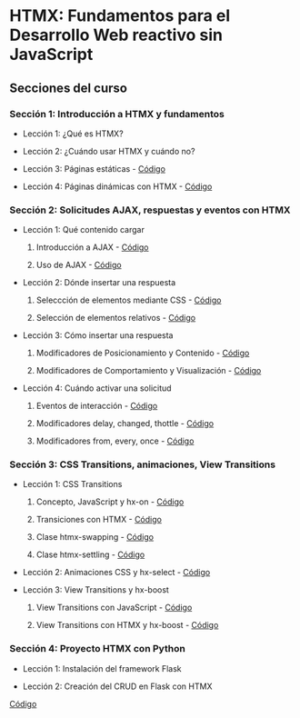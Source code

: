 # HTMX: Fundamentos para el Desarrollo Web reactivo sin JavaScript

## Secciones del curso

### Sección 1: Introducción a HTMX y fundamentos

- Lección 1: ¿Qué es HTMX?

- Lección 2: ¿Cuándo usar HTMX y cuándo no?

- Lección 3: Páginas estáticas - [Código](seccion-1/ejercicio-1/)

- Lección 4: Páginas dinámicas con HTMX - [Código](seccion-1/ejercicio-2/)

### Sección 2: Solicitudes AJAX, respuestas y eventos con HTMX

- Lección 1: Qué contenido cargar

    1. Introducción a AJAX - [Código](seccion-2/leccion-1a/)

    2. Uso de AJAX - [Código](seccion-2/leccion-1b/)

- Lección 2: Dónde insertar una respuesta

    1. Seleccción de elementos mediante CSS - [Código](seccion-2/leccion-2a/)

    2. Selección de elementos relativos - [Código](seccion-2/leccion-2b/)

- Lección 3: Cómo insertar una respuesta

    1. Modificadores de Posicionamiento y Contenido - [Código](seccion-2/leccion-3a/)

    2. Modificadores de Comportamiento y Visualización - [Código](seccion-2/leccion-3b/)

- Lección 4: Cuándo activar una solicitud

    1. Eventos de interacción - [Código](seccion-2/leccion-4a/)

    2. Modificadores delay, changed, thottle - [Código](seccion-2/leccion-4b/)

    3. Modificadores from, every, once - [Código](seccion-2/leccion-4c/)

### Sección 3: CSS Transitions, animaciones, View Transitions

- Lección 1: CSS Transitions

    1. Concepto, JavaScript y hx-on - [Código](seccion-3/leccion-1a/)

    2. Transiciones con HTMX - [Código](seccion-3/leccion-1b/)

    3. Clase htmx-swapping - [Código](seccion-3/leccion-1c/)

    4. Clase htmx-settling - [Código](seccion-3/leccion-1d/)

- Lección 2: Animaciones CSS y hx-select - [Código](seccion-3/leccion-2/)

- Lección 3: View Transitions y hx-boost

    1. View Transitions con JavaScript - [Código](seccion-3/leccion-3a/)

    2. View Transitions con HTMX y hx-boost - [Código](seccion-3/leccion-3b/)

### Sección 4: Proyecto HTMX con Python

- Lección 1: Instalación del framework Flask

- Lección 2: Creación del CRUD en Flask con HTMX

[Código](seccion-4/)
